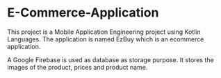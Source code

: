 # E-Commerce-Application

This project is a Mobile Application Engineering project using Kotlin Languages.
The application is named EzBuy which is an ecommerce application.

A Google Firebase is used as database as storage purpose. It stores the images of the product, prices and product name.


